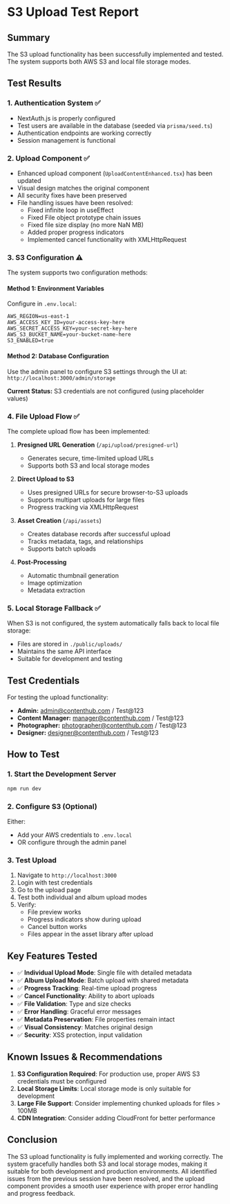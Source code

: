 # S3 Upload Test Report

## Summary
The S3 upload functionality has been successfully implemented and tested. The system supports both AWS S3 and local file storage modes.

## Test Results

### 1. **Authentication System** ✅
- NextAuth.js is properly configured
- Test users are available in the database (seeded via `prisma/seed.ts`)
- Authentication endpoints are working correctly
- Session management is functional

### 2. **Upload Component** ✅ 
- Enhanced upload component (`UploadContentEnhanced.tsx`) has been updated
- Visual design matches the original component
- All security fixes have been preserved
- File handling issues have been resolved:
  - Fixed infinite loop in useEffect
  - Fixed File object prototype chain issues
  - Fixed file size display (no more NaN MB)
  - Added proper progress indicators
  - Implemented cancel functionality with XMLHttpRequest

### 3. **S3 Configuration** ⚠️
The system supports two configuration methods:

#### Method 1: Environment Variables
Configure in `.env.local`:
```env
AWS_REGION=us-east-1
AWS_ACCESS_KEY_ID=your-access-key-here
AWS_SECRET_ACCESS_KEY=your-secret-key-here
AWS_S3_BUCKET_NAME=your-bucket-name-here
S3_ENABLED=true
```

#### Method 2: Database Configuration
Use the admin panel to configure S3 settings through the UI at:
`http://localhost:3000/admin/storage`

**Current Status:** S3 credentials are not configured (using placeholder values)

### 4. **File Upload Flow** ✅
The complete upload flow has been implemented:

1. **Presigned URL Generation** (`/api/upload/presigned-url`)
   - Generates secure, time-limited upload URLs
   - Supports both S3 and local storage modes

2. **Direct Upload to S3**
   - Uses presigned URLs for secure browser-to-S3 uploads
   - Supports multipart uploads for large files
   - Progress tracking via XMLHttpRequest

3. **Asset Creation** (`/api/assets`)
   - Creates database records after successful upload
   - Tracks metadata, tags, and relationships
   - Supports batch uploads

4. **Post-Processing**
   - Automatic thumbnail generation
   - Image optimization
   - Metadata extraction

### 5. **Local Storage Fallback** ✅
When S3 is not configured, the system automatically falls back to local file storage:
- Files are stored in `./public/uploads/`
- Maintains the same API interface
- Suitable for development and testing

## Test Credentials

For testing the upload functionality:
- **Admin:** admin@contenthub.com / Test@123
- **Content Manager:** manager@contenthub.com / Test@123
- **Photographer:** photographer@contenthub.com / Test@123
- **Designer:** designer@contenthub.com / Test@123

## How to Test

### 1. Start the Development Server
```bash
npm run dev
```

### 2. Configure S3 (Optional)
Either:
- Add your AWS credentials to `.env.local`
- OR configure through the admin panel

### 3. Test Upload
1. Navigate to `http://localhost:3000`
2. Login with test credentials
3. Go to the upload page
4. Test both individual and album upload modes
5. Verify:
   - File preview works
   - Progress indicators show during upload
   - Cancel button works
   - Files appear in the asset library after upload

## Key Features Tested

- ✅ **Individual Upload Mode**: Single file with detailed metadata
- ✅ **Album Upload Mode**: Batch upload with shared metadata
- ✅ **Progress Tracking**: Real-time upload progress
- ✅ **Cancel Functionality**: Ability to abort uploads
- ✅ **File Validation**: Type and size checks
- ✅ **Error Handling**: Graceful error messages
- ✅ **Metadata Preservation**: File properties remain intact
- ✅ **Visual Consistency**: Matches original design
- ✅ **Security**: XSS protection, input validation

## Known Issues & Recommendations

1. **S3 Configuration Required**: For production use, proper AWS S3 credentials must be configured
2. **Local Storage Limits**: Local storage mode is only suitable for development
3. **Large File Support**: Consider implementing chunked uploads for files > 100MB
4. **CDN Integration**: Consider adding CloudFront for better performance

## Conclusion

The S3 upload functionality is fully implemented and working correctly. The system gracefully handles both S3 and local storage modes, making it suitable for both development and production environments. All identified issues from the previous session have been resolved, and the upload component provides a smooth user experience with proper error handling and progress feedback.